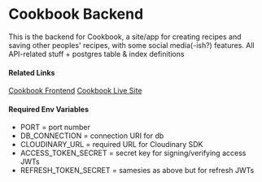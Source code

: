 # Cookbook Backend

This is the backend for Cookbook, a site/app for creating recipes and saving other peoples' recipes, with some social media(-ish?) features.  All API-related stuff + postgres table & index definitions

#### Related Links
[Cookbook Frontend](https://github.com/choshin314/cookbook-frontend)
[Cookbook Live Site](https://cookbookshare.com)

#### Required Env Variables

* PORT = port number
* DB_CONNECTION = connection URI for db
* CLOUDINARY_URL = required URL for Cloudinary SDK
* ACCESS_TOKEN_SECRET = secret key for signing/verifying access JWTs
* REFRESH_TOKEN_SECRET = samesies as above but for refresh JWTs